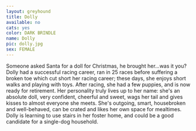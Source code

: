 ```yaml
---
layout: greyhound
title: Dolly
available: no
cats: yes
color: DARK BRINDLE
name: Dolly
pic: dolly.jpg
sex: FEMALE
---
```


Someone asked Santa for a doll for Christmas, he brought her...was it you? Dolly had a successful racing career, ran
in 25 races before suffering a broken toe which cut short her racing career; these days, she enjoys short walks and
playing with toys. After racing, she had a few puppies, and is now ready for retirement. Her personality truly lives
up to her name: she's an absolute doll, very confident, cheerful and sweet, wags her tail and gives kisses to almost
everyone she meets. She's outgoing, smart, housebroken and well-behaved, can be crated and likes her own space for
mealtimes. Dolly is learning to use stairs in her foster home, and could be a good candidate for a single-dog
household.
